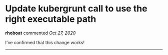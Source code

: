 # Update kubergrunt call to use the right executable path

**rhoboat** commented *Oct 27, 2020*

I've confirmed that this change works!
<br />
***


